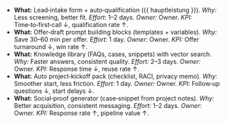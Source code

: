 <!-- PURPOSE: 5 highly concrete, solo‑friendly Quick Wins; immediate impact. -->
<!-- OUTPUT: HTML list only. Role = Owner (solo). No department heads. -->
<!-- DOMAIN PINS: Consulting & Professional Services (Solo). -->

<ul>
  <li><strong>What:</strong> Lead‑intake form + auto‑qualification ({{ hauptleistung }}).
      <em>Why:</em> Less screening, better fit.
      <em>Effort:</em> 1–2 days.
      <em>Owner:</em> Owner.
      <em>KPI:</em> Time‑to‑first‑call ↓, qualification rate ↑.</li>

  <li><strong>What:</strong> Offer‑draft prompt building blocks (templates + variables).
      <em>Why:</em> Save 30–60 min per offer.
      <em>Effort:</em> 1 day.
      <em>Owner:</em> Owner.
      <em>KPI:</em> Offer turnaround ↓, win rate ↑.</li>

  <li><strong>What:</strong> Knowledge library (FAQs, cases, snippets) with vector search.
      <em>Why:</em> Faster answers, consistent quality.
      <em>Effort:</em> 2–3 days.
      <em>Owner:</em> Owner.
      <em>KPI:</em> Response time ↓, reuse rate ↑.</li>

  <li><strong>What:</strong> Auto project‑kickoff pack (checklist, RACI, privacy memo).
      <em>Why:</em> Smoother start, less friction.
      <em>Effort:</em> 1 day.
      <em>Owner:</em> Owner.
      <em>KPI:</em> Follow‑up questions ↓, start delays ↓.</li>

  <li><strong>What:</strong> Social‑proof generator (case‑snippet from project notes).
      <em>Why:</em> Better acquisition, consistent messaging.
      <em>Effort:</em> 1–2 days.
      <em>Owner:</em> Owner.
      <em>KPI:</em> Response rate ↑, pipeline value ↑.</li>
</ul>
